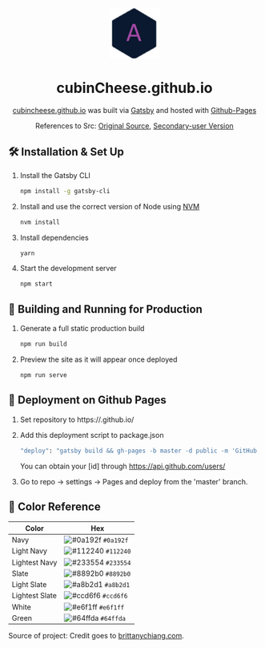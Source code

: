 <div align="center">
  <img alt="Logo" src="https://raw.githubusercontent.com/cubinCheese/cubincheese.github.io/main/src/images/logo.png" width="100" />
</div>
<h1 align="center">
  cubinCheese.github.io
</h1>
<p align="center">
  <a href="https://cubincheese.github.io/" target="_blank">cubincheese.github.io</a> was built via <a href="https://www.gatsbyjs.org/" target="_blank">Gatsby</a> and hosted with <a href="https://pages.github.com/" target="_blank">Github-Pages</a>
</p>
<p align="center">
  References to Src:
  <a href="https://github.com/bchiang7/v4" target="_blank">Original Source</a>,
  <a href="https://github.com/adithyaakrishna/adithyaakrishna.github.io" target="_blank">Secondary-user Version</a>
</p>

## 🛠 Installation & Set Up

1. Install the Gatsby CLI

   ```sh
   npm install -g gatsby-cli
   ```

2. Install and use the correct version of Node using [NVM](https://github.com/nvm-sh/nvm)

   ```sh
   nvm install
   ```

3. Install dependencies

   ```sh
   yarn
   ```

4. Start the development server

   ```sh
   npm start
   ```

## 🦘 Building and Running for Production

1. Generate a full static production build

   ```sh
   npm run build
   ```

1. Preview the site as it will appear once deployed

   ```sh
   npm run serve
   ```

## 🌌 Deployment on Github Pages

1. Set repository to https://<username>.github.io/

2. Add this deployment script to package.json

   ```sh
   "deploy": "gatsby build && gh-pages -b master -d public -m 'GitHub Pages Auto Deploy' -u 'cubinCheese <[id]+[login]@email.com>'"
   ```

   You can obtain your [id] through https://api.github.com/users/<github-username>

3. Go to repo -> settings -> Pages and deploy from the 'master' branch.

## 🎨 Color Reference

| Color          | Hex                                                                |
| -------------- | ------------------------------------------------------------------ |
| Navy           | ![#0a192f](https://via.placeholder.com/10/0a192f?text=+) `#0a192f` |
| Light Navy     | ![#112240](https://via.placeholder.com/10/0a192f?text=+) `#112240` |
| Lightest Navy  | ![#233554](https://via.placeholder.com/10/303C55?text=+) `#233554` |
| Slate          | ![#8892b0](https://via.placeholder.com/10/8892b0?text=+) `#8892b0` |
| Light Slate    | ![#a8b2d1](https://via.placeholder.com/10/a8b2d1?text=+) `#a8b2d1` |
| Lightest Slate | ![#ccd6f6](https://via.placeholder.com/10/ccd6f6?text=+) `#ccd6f6` |
| White          | ![#e6f1ff](https://via.placeholder.com/10/e6f1ff?text=+) `#e6f1ff` |
| Green          | ![#64ffda](https://via.placeholder.com/10/64ffda?text=+) `#64ffda` |

Source of project: Credit goes to [brittanychiang.com](https://brittanychiang.com).

